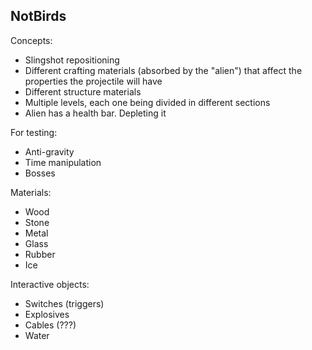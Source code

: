 ## NotBirds

Concepts: 
- Slingshot repositioning
- Different crafting materials (absorbed by the "alien") that affect the properties the projectile will have
- Different structure materials
- Multiple levels, each one being divided in different sections
- Alien has a health bar. Depleting it 

For testing:
- Anti-gravity
- Time manipulation
- Bosses

Materials: 
- Wood
- Stone
- Metal
- Glass
- Rubber
- Ice

Interactive objects:
- Switches (triggers)
- Explosives
- Cables (???)
- Water

